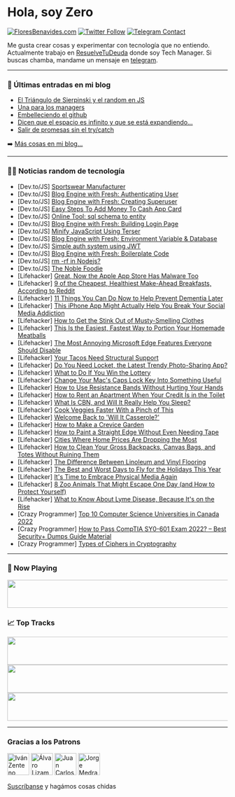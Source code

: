 # Hola, soy Zero

[![FloresBenavides.com](https://img.shields.io/website?down_message=oops&label=MiBlog&style=for-the-badge&up_message=online&url=https%3A%2F%2Ffloresbenavides.com)](https://floresbenavides.com) [![Twitter Follow](https://img.shields.io/twitter/follow/ZeroDragon?color=%231DA1F2&label=Follow&logo=twitter&logoColor=ffffff&style=for-the-badge)](https://twitter.com/zerodragon) [![Telegram Contact](https://img.shields.io/badge/escr%C3%ADbeme-ZeroDragon-%2326A5E4?style=for-the-badge&logo=telegram)](https://t.me/zerodragon)

Me gusta crear cosas y experimentar con tecnología que no entiendo.
Actualmente trabajo en [ResuelveTuDeuda](http://github.com/resuelve) donde soy Tech Manager.
Si buscas chamba, mandame un mensaje en [telegram](https://t.me/zerodragon).

---

### 📕 Últimas entradas en mi blog
<!-- BLOG-POST-LIST:START -->
- [El Triángulo de Sierpinski y el random en JS](https://floresbenavides.com/el-triangulo-de-sierpinski-y-el-random-en-js/)
- [Una para los managers](https://floresbenavides.com/una-para-los-managers/)
- [Embelleciendo el github](https://floresbenavides.com/embelleciendo-el-github/)
- [Dicen que el espacio es infinito y que se está expandiendo…](https://floresbenavides.com/dicen-que-el-espacio-es-infinito-y-que-se-esta-expandiendo/)
- [Salir de promesas sin el try/catch](https://floresbenavides.com/salir-de-promesas-sin-el-try-catch/)
<!-- BLOG-POST-LIST:END -->

➡️ [Más cosas en mi blog...](https://floresbenavides.com)

---

### 👨‍💻 Noticias random de tecnología
<!-- TECH-POSTS:START -->
- [Dev.to/JS] [Sportswear Manufacturer](https://dev.to/belboasports/sportswear-manufacturer-26l7)
- [Dev.to/JS] [Blog Engine with Fresh: Authenticating User](https://dev.to/sokhavuth/blog-engine-with-fresh-authenticating-user-4gia)
- [Dev.to/JS] [Blog Engine with Fresh: Creating Superuser](https://dev.to/sokhavuth/blog-engine-with-fresh-creating-superuser-ojf)
- [Dev.to/JS] [Easy Steps To Add Money To Cash App Card](https://dev.to/kingfinger987/easy-steps-to-add-money-to-cash-app-card-13pd)
- [Dev.to/JS] [Online Tool: sql schema to entity](https://dev.to/aldora/online-tool-sql-schema-to-entity-218m)
- [Dev.to/JS] [Blog Engine with Fresh: Building Login Page](https://dev.to/sokhavuth/blog-engine-with-fresh-building-login-page-4j6k)
- [Dev.to/JS] [Minify JavaScript Using Terser](https://dev.to/murtuzaalisurti/minify-javascript-using-terser-1ao2)
- [Dev.to/JS] [Blog Engine with Fresh: Environment Variable &amp; Database](https://dev.to/sokhavuth/blog-engine-with-fresh-environment-variable-database-49ci)
- [Dev.to/JS] [Simple auth system using JWT](https://dev.to/khusyasy/simple-auth-system-using-jwt-59e5)
- [Dev.to/JS] [Blog Engine with Fresh: Boilerplate Code](https://dev.to/sokhavuth/boilerplate-code-5gc3)
- [Dev.to/JS] [rm -rf in Nodejs?](https://dev.to/omardulaimi/rm-rf-in-nodejs-28n7)
- [Dev.to/JS] [The Noble Foodie](https://dev.to/ventur2/the-noble-foodie-29k6)
- [Lifehacker] [Great, Now the Apple App Store Has Malware Too](https://lifehacker.com/great-now-the-apple-app-store-has-malware-too-1849386738)
- [Lifehacker] [9 of the Cheapest, Healthiest Make-Ahead Breakfasts, According to Reddit](https://lifehacker.com/9-of-the-cheapest-healthiest-make-ahead-breakfasts-ac-1849386449)
- [Lifehacker] [11 Things You Can Do Now to Help Prevent Dementia Later](https://lifehacker.com/11-things-you-can-do-now-to-help-prevent-dementia-later-1849386505)
- [Lifehacker] [This iPhone App Might Actually Help You Break Your Social Media Addiction](https://lifehacker.com/this-iphone-app-might-actually-help-you-break-your-soci-1849385952)
- [Lifehacker] [How to Get the Stink Out of Musty-Smelling Clothes](https://lifehacker.com/how-to-get-the-stink-out-of-musty-smelling-clothes-1849385890)
- [Lifehacker] [This Is the Easiest, Fastest Way to Portion Your Homemade Meatballs](https://lifehacker.com/this-is-the-easiest-fastest-way-to-portion-your-homema-1849385658)
- [Lifehacker] [The Most Annoying Microsoft Edge Features Everyone Should Disable](https://lifehacker.com/the-most-annoying-microsoft-edge-features-everyone-shou-1849385048)
- [Lifehacker] [Your Tacos Need Structural Support](https://lifehacker.com/your-tacos-need-structural-support-1849385179)
- [Lifehacker] [Do You Need Locket, the Latest Trendy Photo-Sharing App?](https://lifehacker.com/do-you-need-locket-the-latest-trendy-photo-sharing-app-1849385068)
- [Lifehacker] [What to Do If You Win the Lottery](https://lifehacker.com/what-to-do-if-you-win-the-lottery-1849384886)
- [Lifehacker] [Change Your Mac&#39;s Caps Lock Key Into Something Useful](https://lifehacker.com/change-your-macs-caps-lock-key-into-something-useful-1849384768)
- [Lifehacker] [How to Use Resistance Bands Without Hurting Your Hands](https://lifehacker.com/how-to-use-resistance-bands-without-hurting-your-hands-1849384771)
- [Lifehacker] [How to Rent an Apartment When Your Credit Is in the Toilet](https://lifehacker.com/how-to-rent-an-apartment-when-your-credit-is-in-the-toi-1849384315)
- [Lifehacker] [What Is CBN, and Will It Really Help You Sleep?](https://lifehacker.com/what-is-cbn-and-will-it-really-help-you-sleep-1849384486)
- [Lifehacker] [Cook Veggies Faster With a Pinch of This](https://lifehacker.com/cook-veggies-faster-with-a-pinch-of-this-1849378285)
- [Lifehacker] [Welcome Back to &#39;Will It Casserole?&#39;](https://lifehacker.com/welcome-back-to-will-it-casserole-1849378059)
- [Lifehacker] [How to Make a Crevice Garden](https://lifehacker.com/how-to-make-a-crevice-garden-1849379857)
- [Lifehacker] [How to Paint a Straight Edge Without Even Needing Tape](https://lifehacker.com/how-to-paint-a-straight-edge-without-even-needing-tape-1849379860)
- [Lifehacker] [Cities Where Home Prices Are Dropping the Most](https://lifehacker.com/cities-where-home-prices-are-dropping-the-most-1849379863)
- [Lifehacker] [How to Clean Your Gross Backpacks, Canvas Bags, and Totes Without Ruining Them](https://lifehacker.com/how-to-clean-your-gross-backpacks-canvas-bags-and-tot-1849379778)
- [Lifehacker] [The Difference Between Linoleum and Vinyl Flooring](https://lifehacker.com/the-difference-between-linoleum-and-vinyl-flooring-1849379646)
- [Lifehacker] [The Best and Worst Days to Fly for the Holidays This Year](https://lifehacker.com/the-best-and-worst-days-to-fly-for-the-holidays-this-ye-1849379429)
- [Lifehacker] [It&#39;s Time to Embrace Physical Media Again](https://lifehacker.com/its-time-to-embrace-physical-media-again-1849378610)
- [Lifehacker] [8 Zoo Animals That Might Escape One Day &lpar;and How to Protect Yourself&rpar;](https://lifehacker.com/8-zoo-animals-that-might-escape-one-day-and-how-to-pro-1849377974)
- [Lifehacker] [What to Know About Lyme Disease, Because It&#39;s on the Rise](https://lifehacker.com/what-to-know-about-lyme-disease-because-its-on-the-ris-1849377916)
- [Crazy Programmer] [Top 10 Computer Science Universities in Canada 2022](https://www.thecrazyprogrammer.com/2022/07/computer-science-universities-in-canada.html)
- [Crazy Programmer] [How to Pass CompTIA SY0-601 Exam 2022? – Best Security+ Dumps Guide Material](https://www.thecrazyprogrammer.com/2022/07/how-to-pass-comptia-sy0-601-exam-2022.html)
- [Crazy Programmer] [Types of Ciphers in Cryptography](https://www.thecrazyprogrammer.com/2022/07/types-of-ciphers-in-cryptography.html)<!-- TECH-POSTS:END -->

---

### 🎵 Now Playing
<a href="https://spotify-now-playing-dun.vercel.app/now-playing?open"><img src="https://spotify-now-playing-dun.vercel.app/now-playing" width="540" height="64"></a>

### 📈 Top Tracks
<a href="https://spotify-now-playing-dun.vercel.app/top-tracks?i=1&open"><img src="https://spotify-now-playing-dun.vercel.app/top-tracks?i=1" width="540" height="64"></a>
<a href="https://spotify-now-playing-dun.vercel.app/top-tracks?i=2&open"><img src="https://spotify-now-playing-dun.vercel.app/top-tracks?i=2" width="540" height="64"></a>
<a href="https://spotify-now-playing-dun.vercel.app/top-tracks?i=3&open"><img src="https://spotify-now-playing-dun.vercel.app/top-tracks?i=3" width="540" height="64"></a>

---

### Gracias a los Patrons
[<img src="https://avatars.githubusercontent.com/u/243380?v=4" alt="Iván Zenteno" width="50px">](https://github.com/k001) [<img src="https://avatars.githubusercontent.com/u/19955639?v=4" alt="Álvaro Lizama" width="50px">](https://github.com/alvarolizama) [<img src="https://avatars.githubusercontent.com/u/2718753?v=4" alt="Juan Carlos Ruiz" width="50px">](https://github.com/JuanCrg90) [<img src="https://avatars.githubusercontent.com/u/37025?v=4" alt="Jorge Medrano" width="50px">](https://github.com/h1pp1e) 

[Suscríbanse](https://www.patreon.com/zerodragon) y hagámos cosas chidas

